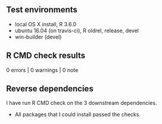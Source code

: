 ## Test environments

* local OS X install, R 3.6.0
* ubuntu 16.04 (on travis-ci), R oldrel, release, devel
* win-builder (devel)

## R CMD check results

0 errors | 0 warnings | 0 note

## Reverse dependencies

I have run R CMD check on the 3 downstream dependencies. 

* All packages that I could install passed the checks.
